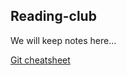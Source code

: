 ## Reading-club

We will keep notes here...


[Git cheatsheet](https://services.github.com/on-demand/downloads/github-git-cheat-sheet.pdf)
